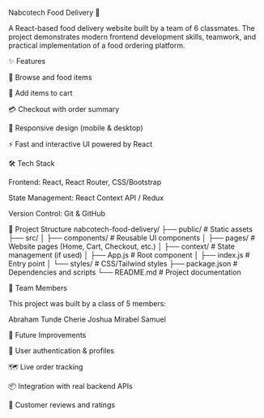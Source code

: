 Nabcotech Food Delivery 🚀

A React-based food delivery website built by a team of 6 classmates. The project demonstrates modern frontend development skills, teamwork, and practical implementation of a food ordering platform.

✨ Features

🍔 Browse and food items

🛒 Add items to cart

💳 Checkout with order summary

📱 Responsive design (mobile & desktop)

⚡ Fast and interactive UI powered by React

🛠️ Tech Stack

Frontend: React, React Router,  CSS/Bootstrap 

State Management: React Context API / Redux 

Version Control: Git & GitHub

📂 Project Structure
nabcotech-food-delivery/
├── public/             # Static assets
├── src/
│   ├── components/     # Reusable UI components
│   ├── pages/          # Website pages (Home, Cart, Checkout, etc.)
│   ├── context/        # State management (if used)
│   ├── App.js          # Root component
│   ├── index.js        # Entry point
│   └── styles/         # CSS/Tailwind styles
├── package.json        # Dependencies and scripts
└── README.md           # Project documentation





👥 Team Members

This project was built by a class of 5 members:

Abraham
Tunde
Cherie
Joshua
Mirabel
Samuel

🚀 Future Improvements

🔐 User authentication & profiles

🗺️ Live order tracking

📦 Integration with real backend APIs

💬 Customer reviews and ratings

